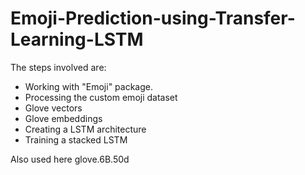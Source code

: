 # Emoji-Prediction-using-Transfer-Learning-LSTM

The steps involved are:

- Working with "Emoji" package.
- Processing the custom emoji dataset
- Glove vectors
- Glove embeddings
- Creating a LSTM architecture
- Training a stacked LSTM

Also used here glove.6B.50d 
